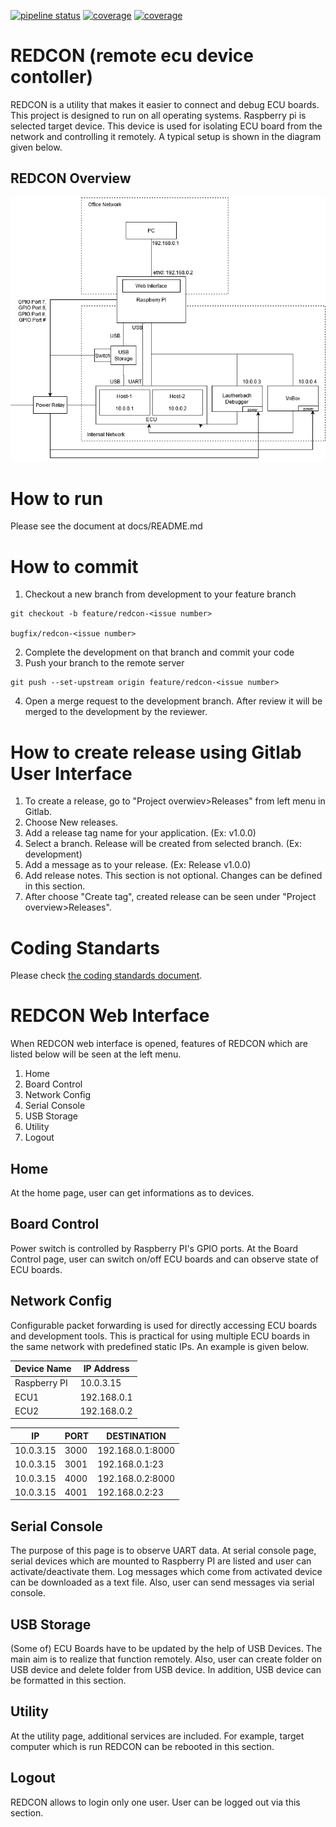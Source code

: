 [![pipeline status](https://gitlab.com/redcon-remote/redcon/badges/development/pipeline.svg)](https://gitlab.com/redcon-remote/redcon/-/pipelines)
[![coverage](https://gitlab.com/redcon-remote/redcon/badges/development/coverage.svg?job=client)](https://gitlab.com/redcon-remote/redcon/-/tree/development/client)
[![coverage](https://gitlab.com/redcon-remote/redcon/badges/development/coverage.svg?job=server)](https://gitlab.com/redcon-remote/redcon/-/tree/development/server)
# REDCON (remote ecu device contoller)

REDCON is a utility that makes it easier to connect and debug ECU boards. This project is designed to run on all operating systems. Raspberry pi is selected target device. This device is used for isolating ECU board from the network and controlling it remotely. A typical setup is shown in the diagram given below.

## REDCON Overview 
![alt text](docs/diagrams/redcon-overview.png "Overview" )

# How to run
Please see the document at docs/README.md

# How to commit
1. Checkout a new branch from development to your feature branch
```
git checkout -b feature/redcon-<issue number>

bugfix/redcon-<issue number>
```
2. Complete the development on that branch and commit your code
3. Push your branch to the remote server
```
git push --set-upstream origin feature/redcon-<issue number>
```
4. Open a merge request to the development branch. After review it will be merged to the development by the reviewer.

# How to create release using Gitlab User Interface
1. To create a release, go to "Project overwiev>Releases" from left menu in Gitlab.
2. Choose New releases.
3. Add a release tag name for your application. (Ex: v1.0.0)
4. Select a branch. Release will be created from selected branch. (Ex: development)
5. Add a message as to your release. (Ex: Release v1.0.0)
6. Add release notes. This section is not optional. Changes can be defined in this section.
7. After choose "Create tag", created release can be seen under "Project overview>Releases".

# Coding Standarts
Please check [the coding standards document](docs/CodingStandards.md).

# REDCON Web Interface
When REDCON web interface is opened, features of REDCON which are listed below will be seen at the left menu.

1. Home
2. Board Control
3. Network Config
4. Serial Console
5. USB Storage
6. Utility
7. Logout

## Home
At the home page, user can get informations as to devices.

## Board Control
Power switch is controlled by Raspberry PI's GPIO ports. At the Board Control page, user can switch on/off ECU boards and can observe state of ECU boards.

## Network Config
Configurable packet forwarding is used for directly accessing ECU boards and development tools. This is practical for using multiple ECU boards in the same network with predefined static IPs. An example is given below.

| Device Name | IP Address
|-------------|-----------
|Raspberry PI | 10.0.3.15
|ECU1         | 192.168.0.1
|ECU2         | 192.168.0.2


| IP       | PORT  | DESTINATION
|----------|-------|------------------
| 10.0.3.15| 3000  | 192.168.0.1:8000
| 10.0.3.15| 3001  | 192.168.0.1:23
| 10.0.3.15| 4000  | 192.168.0.2:8000
| 10.0.3.15| 4001  | 192.168.0.2:23

## Serial Console
The purpose of this page is to observe UART data. At serial console page, serial devices which are mounted to Raspberry PI are listed and user can activate/deactivate them. Log messages which come from activated device can be downloaded as a text file. Also, user can send messages via serial console.

## USB Storage
(Some of) ECU Boards have to be updated by the help of USB Devices. The main aim is to realize that function remotely. Also, user can create folder on USB device and delete folder from USB device. In addition, USB device can be formatted in this section.

## Utility
At the utility page, additional services are included. For example, target computer which is run REDCON can be rebooted in this section.

## Logout
REDCON allows to login only one user. User can be logged out via this section.